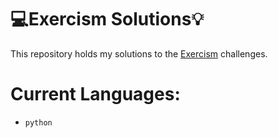 # 💻Exercism Solutions💡

This repository holds my solutions to the [Exercism](exercism.io) challenges.

# Current Languages:
* `python`